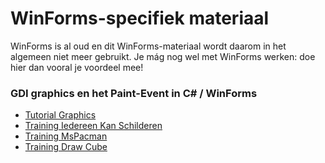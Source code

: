 # WinForms-specifiek materiaal

WinForms is al oud en dit WinForms-materiaal wordt daarom in het algemeen niet meer gebruikt. Je mág nog wel met WinForms werken: doe hier dan vooral je voordeel mee!


### GDI graphics en het Paint-Event in C# / WinForms

+ [Tutorial Graphics](tutorial_Graphics)
+ [Training Iedereen Kan Schilderen](challenge_IedereenKanSchilderen)
+ [Training MsPacman](challenge_MsPacman)
+ [Training Draw Cube](training_Cube)
